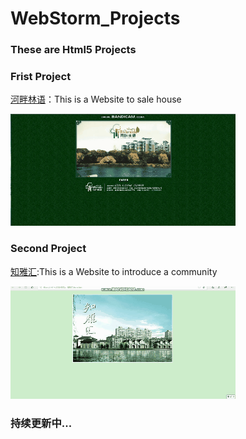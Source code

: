 # WebStorm_Projects
### These are  Html5 Projects

### Frist Project  


[河畔林语](https://github.com/DreamMemory001/WebStorm_Projects/tree/master/HePanLinYu)：This is a Website to sale house 
                                                     
      
 ![image](https://github.com/DreamMemory001/WebStorm_Projects/blob/master/Frist_Project.gif)
 
 ### Second Project  
 [知雅汇](https://github.com/DreamMemory001/WebStorm_Projects/tree/master/ZhiYaHui):This is a Website to introduce a community
 
 
 
![image](https://github.com/DreamMemory001/WebStorm_Projects/blob/master/Second_Project.gif)                                    

### 持续更新中...
